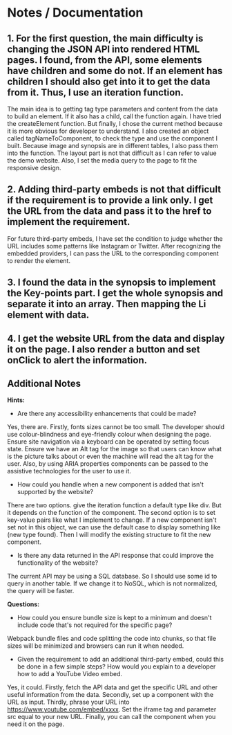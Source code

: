# Notes / Documentation

## 1. For the first question, the main difficulty is changing the JSON API into rendered HTML pages. I found, from the API, some elements have children and some do not. If an element has children I should also get into it to get the data from it. Thus, I use an iteration function. 
The main idea is to getting tag type parameters and content from the data to build an element.  If it also has a child, call the function again. 
I have tried the createElement function. But finally, I chose the current method because it is more obvious for developer to understand. I also created an object called tagNameToComponent, to check the type and use the component I built. 
Because image and synopsis are in different tables, I also pass them into the function. 
The layout part is not that difficult as I can refer to value the demo website. Also, I set the media query to the page to fit the responsive design. 

## 2. Adding third-party embeds is not that difficult if the requirement is to provide a link only. I get the URL from the data and pass it to the href to implement the requirement. 
For future third-party embeds, I have set the condition to judge whether the URL includes some patterns like Instagram or Twitter. After recognizing the embedded providers, I can pass the URL to the corresponding component to render the element. 

## 3. I found the data in the synopsis to implement the Key-points part. I get the whole synopsis and separate it into an array. Then mapping the Li element with data. 

## 4. I get the website URL from the data and display it on the page. I also render a button and set onClick to alert the information. 

## Additional Notes

**Hints:**
- Are there any accessibility enhancements that could be made?

Yes, there are. Firstly, fonts sizes cannot be too small. The developer should use colour-blindness and eye-friendly colour when designing the page. 
Ensure site navigation via a keyboard can be operated by setting focus state.
Ensure we have an Alt tag for the image so that users can know what is the picture talks about or even the machine will read the alt tag for the user. 
Also, by using ARIA properties components can be passed to the assistive technologies for the user to use it.


- How could you handle when a new component is added that isn't supported by the website?

There are two options. give the iteration function a default type like div. But it depends on the function of the component.
The second option is to set key-value pairs like what I implement to change.
If a new component isn't set not in this object, we can use the default case to display something like (new type found).
Then I will modify the existing structure to fit the new component. 

- Is there any data returned in the API response that could improve the functionality of the website?

The current API may be using a SQL database.
So I should use some id to query in another table.
If we change it to NoSQL, which is not normalized, the query will be faster. 

**Questions:**
- How could you ensure bundle size is kept to a minimum and doesn't include code that's not required for the specific page?

Webpack bundle files and code splitting the code into chunks, so that file sizes will be minimized and browsers can run it when needed.

- Given the requirement to add an additional third-party embed, could this be done in a few simple steps? How would you explain to a developer how to add a YouTube Video embed.

Yes, it could.
Firstly, fetch the API data and get the specific URL and other useful information from the data. 
Secondly, set up a component with the URL as input. 
Thirdly, phrase your URL into https://www.youtube.com/embed/xxxx. Set the iframe tag and parameter src equal to your new URL. 
Finally, you can call the component when you need it on the page. 